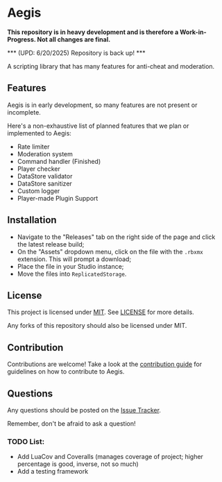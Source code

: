 # Aegis
**This repository is in heavy development and is therefore a Work-in-Progress. Not all changes are final.**

*** (UPD: 6/20/2025) Repository is back up! *** 

A scripting library that has many features for anti-cheat and moderation.

## Features
Aegis is in early development, so many features are not present or incomplete. 

Here's a non-exhaustive list of planned features that we plan or implemented to Aegis:
* Rate limiter
* Moderation system
* Command handler (Finished)
* Player checker
* DataStore validator
* DataStore sanitizer
* Custom logger
* Player-made Plugin Support

## Installation
* Navigate to the "Releases" tab on the right side of the page and click the latest release build;
* On the "Assets" dropdown menu, click on the file with the `.rbxmx` extension. This will prompt a download;
* Place the file in your Studio instance;
* Move the files into `ReplicatedStorage`.

## License
This project is licensed under [MIT](http://opensource.org/licenses/MIT). See [LICENSE](LICENSE) for more details.

Any forks of this repository should also be licensed under MIT.

## Contribution
Contributions are welcome! Take a look at the [contribution guide](CONTRIBUTING.md) for guidelines on how to contribute to Aegis.

## Questions
Any questions should be posted on the [Issue Tracker](https://github.com/Bazalbuilder/Aegis/issues).

Remember, don't be afraid to ask a question!

### TODO List:
* Add LuaCov and Coveralls (manages coverage of project; higher percentage is good, inverse, not so much)
* Add a testing framework
